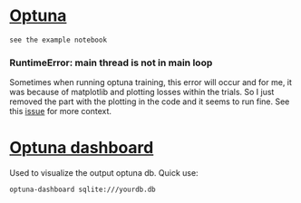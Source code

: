 # [Optuna](https://github.com/optuna/optuna)
```see the example notebook```

### RuntimeError: main thread is not in main loop
Sometimes when running optuna training, this error will occur and for me, it was because of matplotlib and plotting losses within the trials. So I just removed the part with the plotting in the code and it seems to run fine. See this [issue](https://github.com/r9y9/deepvoice3_pytorch/issues/5) for more context.

# [Optuna dashboard](https://github.com/optuna/optuna-dashboard)
Used to visualize the output optuna db. Quick use:
``` cd to the db location
optuna-dashboard sqlite:///yourdb.db
 ```
